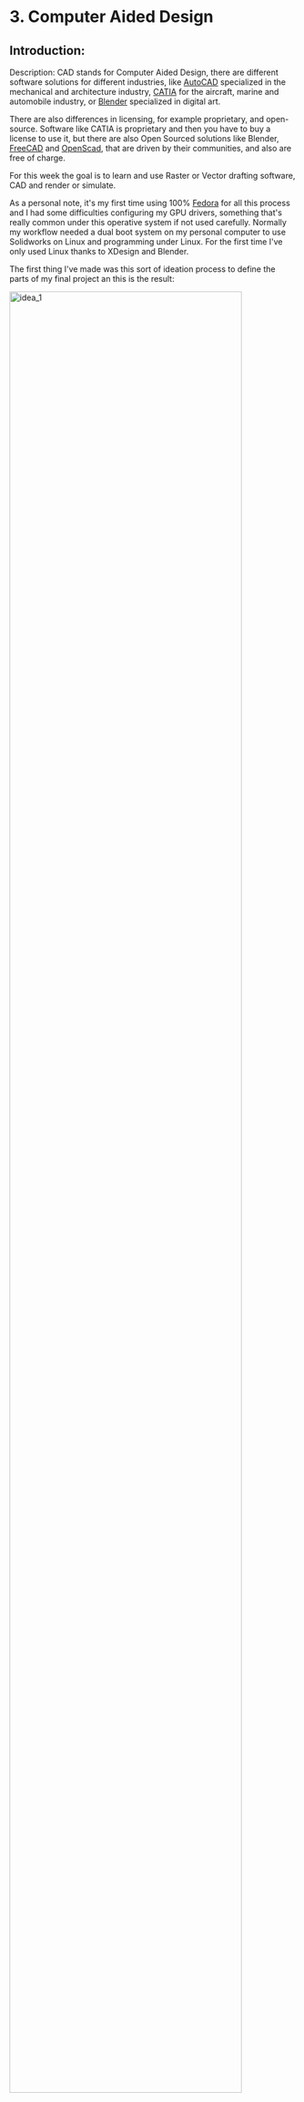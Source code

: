 # 3. Computer Aided Design

## Introduction:

Description: CAD stands for Computer Aided Design, there are different software solutions for different industries, like [AutoCAD](https://www.autodesk.com/products/autocad/overview?term=1-YEAR&support=null) specialized in the mechanical and architecture industry, [CATIA](https://www.3ds.com/products-services/catia/) for the aircraft, marine and automobile industry, or [Blender](https://www.blender.org/) specialized in digital art.

There are also differences in licensing, for example proprietary, and open-source. Software like CATIA is proprietary and then you have to buy a license to use it, but there are also Open Sourced solutions like Blender, [FreeCAD](https://www.freecadweb.org/) and [OpenScad](https://www.openscad.org/), that are driven by their communities, and also are free of charge.

For this week the goal is to learn and use Raster or Vector drafting software, CAD and render or simulate.

As a personal note, it's my first time using 100% [Fedora](https://getfedora.org/) for all this process and I had some difficulties configuring my GPU drivers, something that's really common under this operative system if not used carefully. Normally my workflow needed a dual boot system on my personal computer to use Solidworks on Linux and programming under Linux. For the first time I've only used Linux thanks to XDesign and Blender.

The first thing I've made was this sort of ideation process to define the parts of my final project an this is the result:

<img src="../../images/week03/sketch_1.jpg" alt="idea_1" width="90%"/>

 As my Photo is a bit Pixelated, I've used InkScape to make a vectorized version and then compressed it again as a JPG image:

<img src="../../images/week03/postit.jpg" alt="idea_1" width="90%"/>

[Download InksCape SVG files](../../files_for_projects/inkscape_earring_fr27.zip)



### Measuring objects:

I gave myself the challenge to draw one of the earrings used for Cow identification in the experimental farm of [unilasalle](https://www.unilasalle.fr/):

<img src="../../images/week03/photo_0.jpg" alt="photo_0" width="45%"/>
<img src="../../images/week03/photo_1.jpg" alt="photo_1" width="45%"/>



### Image compression and improvement with Gimp:

I took some photos and screen captures for this and sometimes I had too use [Gimp](https://www.gimp.org/) to crop, scale and compress all images shown for this assignment page.

To crop the images I used the Selection tool and then the crop to selection tool under the Image menu in the toolbar.

<img src="../../images/week03/inkscape_1.jpg" alt="photo_0" width="45%"/>
<img src="../../images/week03/inkscape_2.jpg" alt="photo_0" width="45%"/>

To improve contrast and color of images, you just need to use options under the Filters menu in the toolbar.

<img src="../../images/week03/inkscape_3.jpg" alt="photo_0" width="45%"/>
<img src="../../images/week03/inkscape_4.jpg" alt="photo_0" width="45%"/>



## 2D

### InkScape Draft process

Shape sketching with simple forms.

Using difference and union path tools I got the shape, next added the text, codebar and color.

- First create this simple shapes with the circle and rectangle tools. The rounded corners were made with the bezier editor.

<img src="../../images/week03/inkscape_01.jpg" alt="photo_0" width="100%"/>

- Then look for the "**Align and distribute**" palette in the **Object** menu"  

<img src="../../images/week03/inkscape_02.jpg" alt="photo_0" width="100%"/>

- Select all the shapes and use "**Center on vertical axis**"

<img src="../../images/week03/inkscape_03.jpg" alt="photo_0" width="100%"/>

- Then manually adjust the shapes to make the shape as is shown here.

<img src="../../images/week03/inkscape_05.jpg" alt="photo_0" width="100%"/>

- Select all the shapes again and use the "**Union**" boolean operation on the "**Path**" Menu.

<img src="../../images/week03/inkscape_06.jpg" alt="photo_0" width="100%"/>

- This is the result and the first part of the body for the cow earring.

<img src="../../images/week03/inkscape_07.jpg" alt="photo_0" width="100%"/>

- Then make a rectangle an a Oval using the rectangle and circle tools. Try to make the Oval tangent to the first body of the earring as is shown.

<img src="../../images/week03/inkscape_10.jpg" alt="photo_0" width="100%"/>

- Select the rectangle first and then the oval, go to the "**Path**" menu in the toolbar and use the "**Difference**" boolean operation.

<img src="../../images/week03/inkscape_11.jpg" alt="photo_0" width="100%"/>

- Make the same process por the right side.

<img src="../../images/week03/inkscape_12.jpg" alt="photo_0" width="100%"/>

- Now we have two shapes that resemble the earring.

<img src="../../images/week03/inkscape_13.jpg" alt="photo_0" width="100%"/>

- To complete the shape of the earring merge both shapes using the "**Union**" operation again.

<img src="../../images/week03/inkscape_14.jpg" alt="photo_0" width="100%"/>

- This is the basic shape of the earring.

<img src="../../images/week03/inkscape_15.jpg" alt="photo_0" width="100%"/>

- Next use the circle tool and the line bezier tool to match the image shown bellow.

<img src="../../images/week03/inkscape_18.jpg" alt="photo_0" width="100%"/>

- Then select the earring shape first and the lines right after. Use the "**Cut Path**" tool to divide the shape in 3 parts. This is needed to have 3 different colors in the next step and try to make a 3D effect.

<img src="../../images/week03/inkscape_19.jpg" alt="photo_0" width="100%"/>

- Then select the parts to paint it.

<img src="../../images/week03/inkscape_20.jpg" alt="photo_0" width="100%"/>

I've used this colors:

  - <p style="background-color:#ffcc00ff"">Top: #ffcc00ff</p>
  - <p style="background-color:#d4aa00ff"">Middle: #d4aa00ff</p>
  - <p style="background-color:#ffcc00ff"">Bottom: #ffcc00ff</p>

<img src="../../images/week03/inkscape_21.jpg" alt="photo_0" width="100%"/>

- Using the "**Text box tool**" I've wrote the numbers and codes as shown those are similar to the earring, but I didn't found the same font.

<img src="../../images/week03/inkscape_22.jpg" alt="photo_0" width="100%"/>

Then I've painted the "plug" circles in the top:

  - <p style="color:white; background-color:#918a6fff"">Outer: #918a6fff</p>
  - <p style="color:white; background-color:#24221cff"">Inner: #24221cff</p>


### Result:

<img src="../../images/week03/inkscape_23.jpg" alt="photo_0" width="100%"/>


## 3D

### Xdesign:

Review:

I've learned Xdesign and I found it very complicated at first even as a Solidworks user. My main OS is Linux.



#### Linux configuration:
Chromium works better than Firefox.
Activate Hardware acceleration.
Force hardware GPU use.*

*For Nvidia Nouveau drivers use:
```
DRI_PRIME=1 chromium-browser
```

*For Nvidia propietary drivers, use Bumblebee:

```
optirun chromium-browser
```



### 3D modeling:

There are some basic operations for 3D modeling:

<ol>
<li>2D Drafting for sketching.</li>
<li>Linear region extrusion.</li>
<li>Linear region extraction.</li>
<li>One axis profile revolution.</li>
<li>Parametric scaling.</li>
</ol>

I've used all this to produce the model shown:

<img src="../../images/week03/xdesign_2.jpg" alt="drawing" width="90%"/>
<img src="../../images/week03/xdesign_4.jpg" alt="drawing" width="90%"/>
<img src="../../images/week03/xdesign_5.jpg" alt="drawing" width="90%"/>



### Model video:

<figure class="video_container">
  <video controls="true" allowfullscreen="true">
    <source src="../../images/week03/xdesign_video.mp4" type="video/mp4">
  </video>
</figure>



### Photo capture:

<img src="../../images/week03/xdesign_render.jpg" alt="drawing" />

This is a view of the model I've made in XDesign.

I've used this command for video compression with ffmpeg:



### Assembly video:

<figure class="video_container">
  <video controls="true" allowfullscreen="true">
    <source src="../../images/week03/xdesign_assembly.mp4" type="video/mp4">
  </video>
</figure>

<script id="asciicast-GVYKXvYN9nGQclZUruxwxH2TU" src="https://asciinema.org/a/GVYKXvYN9nGQclZUruxwxH2TU.js" data-autoplay="true" data-size="small" data-loop=1 data-t=23 data-speed=2  data-rows=10 async></script>


## AgriLabs workshops:

### 3D modeling with FreeCad:

FreeCAD is a very interesting software, I had some issues on my Linux system but we practiced during our short workshop.

<img src="../../images/week03/freecad_1.jpeg" alt="drawing" width="90%"/>
<img src="../../images/week03/freecad_2.jpeg" alt="drawing" width="90%"/>



### 3D modeling with Blender:

The last time I've used blender was in 2010 and nowadays it looks incredible amazing, the interface and the workflow have improved. At that time we only learn very basic stuff for modeling. But it gave me a very good idea of the possibilities for rendering. So I explored rendering for my self later.

<img src="../../images/week03/blender_1.jpg" alt="drawing" width="90%"/>
<img src="../../images/week03/blender_2.jpg" alt="drawing" width="90%"/>


## Render with blender

I've exported the 3D model from xDesign as STL and imported it in Blender to make this renders.

<img src="../../images/week03/blender_render.jpg" alt="drawing" width="90%"/>

It was easy to paint the faces but it took a while.

<img src="../../images/week03/blender_render_2.jpg" alt="drawing" width="90%"/>

This is the model with a Simple deformation modifier.

The render motor used was Workbench with the basic configuration.


## Files


[Download 3DXML Xdesign files.](../../files_for_projects/earring_fr27.3dxml)

[Download from XDesign. Note: You need a 3dexperience account.](https://eu1-ifwe.3dexperience.3ds.com/#app:X3DDRIV_AP/content:driveId=R1132100766590&contentId=C0CC36E6092700006020334C00074EA0&contentType=file)
[Download Blender files](../../files_for_projects/blender_fabacademy.zip)
[Download Render files](../../files_for_projects/TAG_RF27.zip)
